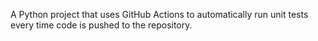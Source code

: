 A Python project that uses GitHub Actions to automatically run unit tests every time code is pushed to the repository.

